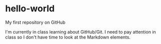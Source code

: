 # hello-world
My first repository on GitHub

I'm currently in class learning about GitHub/Git. I need to pay attention in class so I don't have time to look at the Markdown elements.
